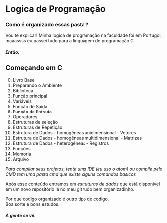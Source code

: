 # Logica de Programação
### Como é organizado essas pasta ?

Vou te explicar!
Minha logica de programação na faculdade foi em Portugol,
maaassss eu passei tudo para a linguagem de programação C

##### Então:
## Começando em C
0. Livro Base
1. Preparando o Ambiente
2. Biblioteca
3. Função principal
4. Variáveis
5. Função de Saída
6. Função de Entrada
7. Operadores
8. Estruturas de seleção
9. Estruturas de Repetição
10. Estrutura de Dados - homogêneas unidimensional - Vetores
11. Estrutura de Dados - homogêneas multidimensional - Matrizes
12. Estrutura de Dados - heterogêneas - Registros
13. Funções
14. Memoria
15. Arquivo

*Para compilar seus projetos, tente uma IDE (eu uso o atom) ou compile pelo CMD*
*tem uma pasta cmd que existe alguns comandos basicos*


Após esse conteúdo entramos em *estruturas de dados* que está disponivel em um novo repositório lá no meu git tudo bem organizadinho.

Por que codigo organizado é outro tipo de codigo.
<br>
Boa sorte e bons estudos.

##### A gente se vê.
